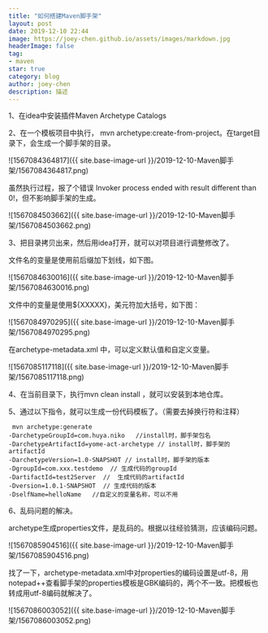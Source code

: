 ```yaml
---
title: "如何搭建Maven脚手架"
layout: post
date: 2019-12-10 22:44
image: https://joey-chen.github.io/assets/images/markdown.jpg
headerImage: false
tag:
- maven
star: true
category: blog
author: joey-chen
description: 描述
---
```


1、在idea中安装插件Maven Archetype Catalogs

2、在一个模板项目中执行， mvn archetype:create-from-project。在target目录下，会生成一个脚手架的目录。

![1567084364817]({{ site.base-image-url }}/2019-12-10-Maven脚手架/1567084364817.png)

虽然执行过程，报了个错误 Invoker process ended with result different than 0!，但不影响脚手架的生成。

![1567084503662]({{ site.base-image-url }}/2019-12-10-Maven脚手架/1567084503662.png)

3、把目录拷贝出来，然后用idea打开，就可以对项目进行调整修改了。

 文件名的变量是使用前后缀加下划线，如下图。

![1567084630016]({{ site.base-image-url }}/2019-12-10-Maven脚手架/1567084630016.png)

文件中的变量是使用${XXXXX}，美元符加大括号，如下图：

![1567084970295]({{ site.base-image-url }}/2019-12-10-Maven脚手架/1567084970295.png)

在archetype-metadata.xml 中，可以定义默认值和自定义变量。

![1567085117118]({{ site.base-image-url }}/2019-12-10-Maven脚手架/1567085117118.png)

4、在当前目录下，执行mvn clean install ，就可以安装到本地仓库。

5、通过以下指令，就可以生成一份代码模板了。（需要去掉换行符和注释）

```
 mvn archetype:generate 
-DarchetypeGroupId=com.huya.niko   //install时，脚手架包名
-DarchetypeArtifactId=yome-act-archetype // install时，脚手架的artifactId
-DarchetypeVersion=1.0-SNAPSHOT // install时，脚手架的版本
-DgroupId=com.xxx.testdemo  // 生成代码的groupId
-DartifactId=test2Server  //  生成代码的artifactId
-Dversion=1.0.1-SNAPSHOT  // 生成代码的版本
-DselfName=helloName   //自定义的变量名称，可以不用
```

6、乱码问题的解决。

archetype生成properties文件，是乱码的。根据以往经验猜测，应该编码问题。

![1567085904516]({{ site.base-image-url }}/2019-12-10-Maven脚手架/1567085904516.png)

找了一下，archetype-metadata.xml中对properties的编码设置是utf-8，用notepad++查看脚手架的properties模板是GBK编码的，两个不一致。把模板也转成用utf-8编码就解决了。

![1567086003052]({{ site.base-image-url }}/2019-12-10-Maven脚手架/1567086003052.png)


